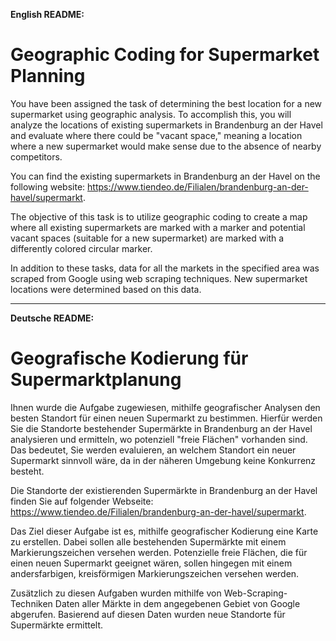 **English README:**

# Geographic Coding for Supermarket Planning

You have been assigned the task of determining the best location for a new supermarket using geographic analysis. To accomplish this, you will analyze the locations of existing supermarkets in Brandenburg an der Havel and evaluate where there could be "vacant space," meaning a location where a new supermarket would make sense due to the absence of nearby competitors.

You can find the existing supermarkets in Brandenburg an der Havel on the following website: https://www.tiendeo.de/Filialen/brandenburg-an-der-havel/supermarkt.

The objective of this task is to utilize geographic coding to create a map where all existing supermarkets are marked with a marker and potential vacant spaces (suitable for a new supermarket) are marked with a differently colored circular marker.

In addition to these tasks, data for all the markets in the specified area was scraped from Google using web scraping techniques. New supermarket locations were determined based on this data.

---

**Deutsche README:**

# Geografische Kodierung für Supermarktplanung

Ihnen wurde die Aufgabe zugewiesen, mithilfe geografischer Analysen den besten Standort für einen neuen Supermarkt zu bestimmen. Hierfür werden Sie die Standorte bestehender Supermärkte in Brandenburg an der Havel analysieren und ermitteln, wo potenziell "freie Flächen" vorhanden sind. Das bedeutet, Sie werden evaluieren, an welchem Standort ein neuer Supermarkt sinnvoll wäre, da in der näheren Umgebung keine Konkurrenz besteht.

Die Standorte der existierenden Supermärkte in Brandenburg an der Havel finden Sie auf folgender Webseite: https://www.tiendeo.de/Filialen/brandenburg-an-der-havel/supermarkt.

Das Ziel dieser Aufgabe ist es, mithilfe geografischer Kodierung eine Karte zu erstellen. Dabei sollen alle bestehenden Supermärkte mit einem Markierungszeichen versehen werden. Potenzielle freie Flächen, die für einen neuen Supermarkt geeignet wären, sollen hingegen mit einem andersfarbigen, kreisförmigen Markierungszeichen versehen werden.

Zusätzlich zu diesen Aufgaben wurden mithilfe von Web-Scraping-Techniken Daten aller Märkte in dem angegebenen Gebiet von Google abgerufen. Basierend auf diesen Daten wurden neue Standorte für Supermärkte ermittelt.
